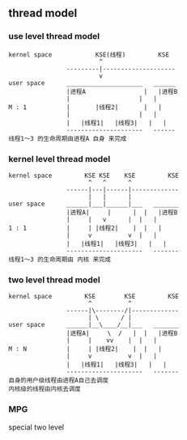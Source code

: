 ##  thread model
###   use level thread model
```shell
kernel space			KSE(线程)			KSE
						 ^
				---------|--------------------
						 v
user space		_____________________	______
				|进程A				|	|进程B
				|					|	|
M : 1			|		|线程2|		|	|
				|					|	|
				|	|线程1|	|线程3|	|	|
				---------------------	------
线程1～3 的生命周期由进程A 自身 来完成
```


###   kernel level thread model
```shell
kernel space		 KSE KSE    KSE			KSE
					  ^	  ^		 ^
				------|---|------|-------------
					  |	  |		 |
user space		______|___|______|___	_______
				|进程A|	  |		 |	|	|进程B
				|	  |	  v		 |	|	|
1 : 1			|	  |	|线程2|	 |	|	|
				|	  v			 v	|	|
				|	|线程1|	|线程3|	|	|
				---------------------	-------
线程1～3 的生命周期由 内核 来完成
```


###   two level thread model
```shell
kernel space		 KSE 	    KSE			KSE
					  ^	  		 ^
				------|\--------/|-------------
					  |	\ 	   / |
user space		______|__\____/__|___	_______
				|进程A|	  \	 /	 |	|	|进程B
				|	  |	   vv	 |	|	|
M : N			|	  |	|线程2|	 |	|	|
				|	  v			 v	|	|
				|	|线程1|	|线程3|	|	|
				---------------------	-------
自身的用户级线程由进程A自己去调度
内核级的线程由内核去调度
```


###   MPG
special two level
